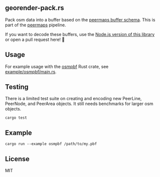 ## georender-pack.rs

Pack osm data into a buffer based on the [peermaps buffer
schema](https://github.com/peermaps/docs/blob/master/bufferschema.md). This is part of the [peermaps](https://github.com/peermaps/) pipeline.

If you want to decode these buffers, use the [Node.js version of this library](https://github.com/peermaps/georender-pack) or open a pull request here! :tada:

## Usage

For example usage with the [osmpbf](https://crates.io/crates/osmpbf) Rust crate, see
[example/osmpbf/main.rs](example/osmpbf/main.rs).

## Testing

There is a limited test suite on creating and encoding new PeerLine, PeerNode,
and PeerArea objects. It still needs benchmarks for larger osm objects.

```
cargo test
``` 


## Example


```
cargo run --example osmpbf /path/to/my.pbf
```

## License

MIT
